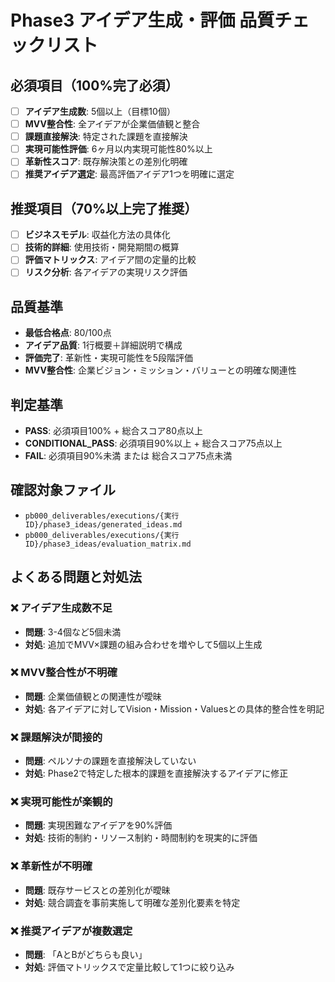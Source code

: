 # Phase3 アイデア生成・評価 品質チェックリスト

## 必須項目（100%完了必須）
- [ ] **アイデア生成数**: 5個以上（目標10個）
- [ ] **MVV整合性**: 全アイデアが企業価値観と整合
- [ ] **課題直接解決**: 特定された課題を直接解決
- [ ] **実現可能性評価**: 6ヶ月以内実現可能性80%以上
- [ ] **革新性スコア**: 既存解決策との差別化明確
- [ ] **推奨アイデア選定**: 最高評価アイデア1つを明確に選定

## 推奨項目（70%以上完了推奨）
- [ ] **ビジネスモデル**: 収益化方法の具体化
- [ ] **技術的詳細**: 使用技術・開発期間の概算
- [ ] **評価マトリックス**: アイデア間の定量的比較
- [ ] **リスク分析**: 各アイデアの実現リスク評価

## 品質基準
- **最低合格点**: 80/100点
- **アイデア品質**: 1行概要＋詳細説明で構成
- **評価完了**: 革新性・実現可能性を5段階評価
- **MVV整合性**: 企業ビジョン・ミッション・バリューとの明確な関連性

## 判定基準
- **PASS**: 必須項目100% + 総合スコア80点以上
- **CONDITIONAL_PASS**: 必須項目90%以上 + 総合スコア75点以上  
- **FAIL**: 必須項目90%未満 または 総合スコア75点未満

## 確認対象ファイル
- `pb000_deliverables/executions/{実行ID}/phase3_ideas/generated_ideas.md`
- `pb000_deliverables/executions/{実行ID}/phase3_ideas/evaluation_matrix.md`

## よくある問題と対処法
### ❌ アイデア生成数不足
- **問題**: 3-4個など5個未満
- **対処**: 追加でMVV×課題の組み合わせを増やして5個以上生成

### ❌ MVV整合性が不明確
- **問題**: 企業価値観との関連性が曖昧
- **対処**: 各アイデアに対してVision・Mission・Valuesとの具体的整合性を明記

### ❌ 課題解決が間接的
- **問題**: ペルソナの課題を直接解決していない
- **対処**: Phase2で特定した根本的課題を直接解決するアイデアに修正

### ❌ 実現可能性が楽観的
- **問題**: 実現困難なアイデアを90%評価
- **対処**: 技術的制約・リソース制約・時間制約を現実的に評価

### ❌ 革新性が不明確
- **問題**: 既存サービスとの差別化が曖昧
- **対処**: 競合調査を事前実施して明確な差別化要素を特定

### ❌ 推奨アイデアが複数選定
- **問題**: 「AとBがどちらも良い」
- **対処**: 評価マトリックスで定量比較して1つに絞り込み